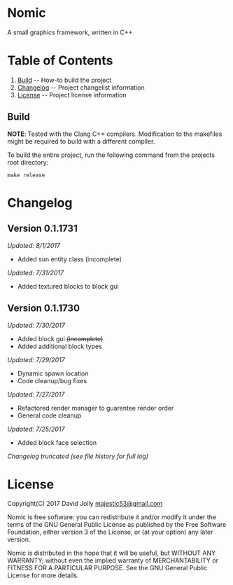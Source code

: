 Nomic
=====

A small graphics framework, written in C++

Table of Contents
=================

1. [Build](https://github.com/majestic53/nomic-alpha#build) -- How-to build the project
2. [Changelog](https://github.com/majestic53/nomic-alpha#changelog) -- Project changelist information
3. [License](https://github.com/majestic53/nomic-alpha#license) -- Project license information

Build
-----

__NOTE__: Tested with the Clang C++ compilers. Modification to the makefiles might be required to build with a different compiler.

To build the entire project, run the following command from the projects root directory:

```
make release
```

Changelog
=========

Version 0.1.1731
----------------
*Updated: 8/1/2017*

* Added sun entity class (incomplete)

*Updated: 7/31/2017*

* Added textured blocks to block gui

Version 0.1.1730
----------------
*Updated: 7/30/2017*

* Added block gui <s>(incomplete)</s>
* Added additional block types

*Updated: 7/29/2017*

* Dynamic spawn location
* Code cleanup/bug fixes

*Updated: 7/27/2017*

* Refactored render manager to guarentee render order
* General code cleanup

*Updated: 7/25/2017*

* Added block face selection

*Changelog truncated (see file history for full log)*

License
=======

Copyright(C) 2017 David Jolly <majestic53@gmail.com>

Nomic is free software: you can redistribute it and/or modify
it under the terms of the GNU General Public License as published by
the Free Software Foundation, either version 3 of the License, or
(at your option) any later version.

Nomic is distributed in the hope that it will be useful,
but WITHOUT ANY WARRANTY; without even the implied warranty of
MERCHANTABILITY or FITNESS FOR A PARTICULAR PURPOSE.  See the
GNU General Public License for more details.
